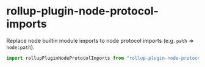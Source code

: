 # rollup-plugin-node-protocol-imports

Replace node builtin module imports to node protocol imports (e.g. `path` => `node:path`).

```ts
import rollupPluginNodeProtocolImports from "rollup-plugin-node-protocol-imports";
```
